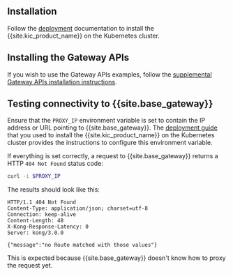 ## Installation

Follow the [deployment](/kubernetes-ingress-controller/{{page.kong_version}}/deployment/overview/) documentation to install the {{site.kic_product_name}} on the Kubernetes cluster.

## Installing the Gateway APIs

If you wish to use the Gateway APIs examples, follow the [supplemental
Gateway APIs installation instructions](/kubernetes-ingress-controller/{{page.kong_version}}/deployment/install-gateway-apis).

## Testing connectivity to {{site.base_gateway}}

Ensure that the `PROXY_IP` environment variable is
set to contain the IP address or URL pointing to {{site.base_gateway}}.
The [deployment guide](/kubernetes-ingress-controller/{{page.kong_version}}/deployment/overview) that you used to install the {{site.kic_product_name}} on the Kubernetes cluster provides the instructions to configure this environment variable.

If everything is set correctly, a request to {{site.base_gateway}} returns
a HTTP `404 Not Found` status code:

```bash
curl -i $PROXY_IP
```
The results should look like this:
```text
HTTP/1.1 404 Not Found
Content-Type: application/json; charset=utf-8
Connection: keep-alive
Content-Length: 48
X-Kong-Response-Latency: 0
Server: kong/3.0.0

{"message":"no Route matched with those values"}
```

This is expected because {{site.base_gateway}} doesn't know how to proxy the request yet.
